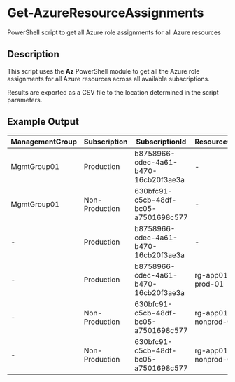 # Get-AzureResourceAssignments
PowerShell script to get all Azure role assignments for all Azure resources

## Description

This script uses the **Az** PowerShell module to get all the Azure role assignments for all Azure resources across all available subscriptions.

Results are exported as a CSV file to the location determined in the script parameters.

## Example Output

| ManagementGroup | Subscription | SubscriptionId | ResourceGroup | ProviderName | ResourceType | ResourceSubType | ResourceName | PrincipalName | UserPrincipalName | PrincipalType | PrincipalId | RoleDefinitionName | RoleDefinitionId | Description |
| - | - | - | - | - | - | - | - | - | - | - | - | - | - | - |
| MgmtGroup01 | Production | b8758966-cdec-4a61-b470-16cb20f3ae3a | - | - | - | - | - | Group01 | - | Group | d912c52d-f0a6-49e9-b333-80eb8821dd32 | Reader | acdd72a7-3385-48ef-bd42-f606fba81ae7 | - |
| MgmtGroup01 | Non-Production | 630bfc91-c5cb-48df-bc05-a7501698c577 | - | - | - | - | - | Group01 | - | Group | d912c52d-f0a6-49e9-b333-80eb8821dd32 | Reader | acdd72a7-3385-48ef-bd42-f606fba81ae7 | - |
| - | Production | b8758966-cdec-4a61-b470-16cb20f3ae3a | - | - | - | - | - | John Smith | John.Smith@corp.com | User | 8b5e71c6-96e7-4fe2-939d-5403edbe9947 | Reader | acdd72a7-3385-48ef-bd42-f606fba81ae7 | - |
| - | Production | b8758966-cdec-4a61-b470-16cb20f3ae3a | rg-app01-prod-01 | - | - | - | - | func-app01-prod-01 | | ServicePrincipal | 18d54fc7-8a3e-4975-b34a-1bc81d6c2e1b | Reader | acdd72a7-3385-48ef-bd42-f606fba81ae7 | - |
| - | Non-Production | 630bfc91-c5cb-48df-bc05-a7501698c577 | rg-app01-nonprod-01 | Microsoft.Compute | virtualMachines | - | vm-app01-nonprod-01 | Jane Smith | Jane.Smith@corp.com | User | 61f7381f-4064-439a-9131-6088f1ed0a5e | Owner | 8e3af657-a8ff-443c-a75c-2fe8c4bcb635 | - |
| - | Non-Production | 630bfc91-c5cb-48df-bc05-a7501698c577 | rg-app01-nonprod-01 | Microsoft.Network | virtualNetworks | vnet-nonprod-01 | vm-app01-nonprod-01 | Group02 | - | Group | 25f88df0-1e76-4c1b-962c-f8663234ebb5 | Network Contributor | 4d97b98b-1d4f-4787-a291-c67834d212e7 | - |
